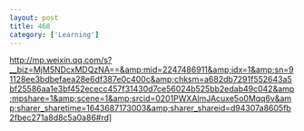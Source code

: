 ```yaml
---
layout: post
title: 468
category: ['Learning']
---
```


http://mp.weixin.qq.com/s?__biz=MjM5NDcxMDQzNA==&amp;mid=2247486911&amp;idx=1&amp;sn=91128ee3bdbefaea28e6df387e0c400c&amp;chksm=a682db7291f552643a5bf25586aa1e3bf452ececc457f31430d7ce56024b525bb2edab49c042&amp;mpshare=1&amp;scene=1&amp;srcid=0201PWXAlmJAcuxe5o0Mqq6v&amp;sharer_sharetime=1643687173003&amp;sharer_shareid=d94307a8605fb2fbec271a8d8c5a0a86#rd]


